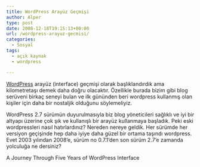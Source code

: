 ```yaml
---
title: WordPress Arayüz Geçmişi
author: Alper
type: post
date: 2008-12-18T19:15:13+00:00
url: /wordpress-arayuz-gecmisi/
categories:
  - Sosyal
tags:
  - açık kaynak
  - wordpress

---
```

[WordPress][1] arayüz (interface) geçmişi olarak başlıklandırdık ama kilometretaşı demek daha doğru olacaktır. Özellikle burada bizim gibi blog serüveni birkaç seneyi bulan ve ilk gününden beri wordpress kullanmış olan kişiler için daha bir nostaljik olduğunu söylemeliyiz.

WordPress 2.7 sürümün duyurulmasıyla biz blog yöneticileri sağlıklı ve iyi bir altyapı üzerine çok şık ve kullanışlı bir arayüz kullanmaya başladık. Peki eski wordpressleri nasıl hatırlardınız? Nereden nereye geldik. Her sürümde her versiyon geçişinde hep daha iyiye daha güzel bir ortama taşındı wordpress. Evet 2003 yılından 2008&#8217;e, sürüm no 0.7.1&#8217;den son sürüm 2.7&#8217;e zamanda yolculuğa ne dersiniz?

A Journey Through Five Years of WordPress Interface

 [1]: http://www.wordpress-tr.com/